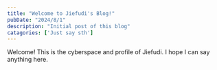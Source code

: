 ```yaml
---
title: "Welcome to Jiefudi's Blog!"
pubDate: "2024/8/1"
description: "Initial post of this blog"
catagories: ['Just say sth']
---
```


Welcome! This is the cyberspace and profile of Jiefudi.
I hope I can say anything here.